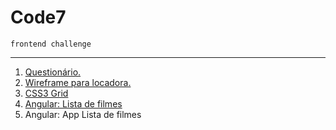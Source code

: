 # Code7
``frontend challenge``

---

1. [Questionário.](https://github.com/carlitoshxcx/code7-frontend-challenge/tree/master/quiz/)
2. [Wireframe para locadora.](https://github.com/carlitoshxcx/code7-frontend-challenge/tree/master/movies-ui/)
3. [CSS3 Grid](https://github.com/carlitoshxcx/code7-frontend-challenge/tree/master/css-grid/)
4. [Angular: Lista de filmes](https://github.com/carlitoshxcx/code7-frontend-challenge/tree/master/ng-movies/)
5. Angular: App Lista de filmes
